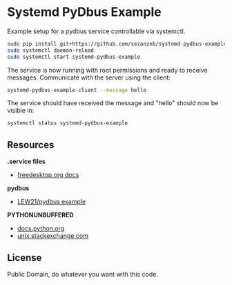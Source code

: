 # Systemd PyDbus Example

Example setup for a pydbus service controllable via systemctl.

```bash
sudo pip install git+https://github.com/sezanzeb/systemd-pydbus-example.git
sudo systemctl daemon-reload
sudo systemctl start systemd-pydbus-example
```

The service is now running with root permissions and ready to receive
messages. Communicate with the server using the client:

```bash
systemd-pydbus-example-client --message hello
```

The service should have received the message and "hello" should now be
visible in:

```bash
systemctl status systemd-pydbus-example
```

## Resources

**.service files**

- [freedesktop.org docs](https://dbus.freedesktop.org/doc/dbus-daemon.1.html)

**pydbus**

- [LEW21/pydbus example](https://github.com/LEW21/pydbus/tree/cc407c8b1d25b7e28a6d661a29f9e661b1c9b964/examples/clientserver)

**PYTHONUNBUFFERED**

- [docs.python.org](https://docs.python.org/2/using/cmdline.html#envvar-PYTHONUNBUFFERED)
- [unix.stackexchange.com](https://unix.stackexchange.com/questions/285419/systemd-python-service-not-sending-all-output-to-syslog)

## License

Public Domain, do whatever you want with this code.
